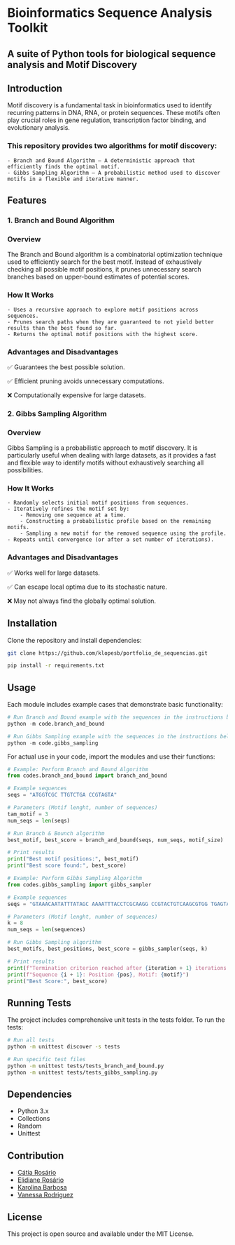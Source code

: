 # Bioinformatics Sequence Analysis Toolkit
## A suite of Python tools for biological sequence analysis and Motif Discovery
## Introduction
Motif discovery is a fundamental task in bioinformatics used to identify recurring patterns in DNA, RNA, or protein sequences. These motifs often play crucial roles in gene regulation, transcription factor binding, and evolutionary analysis.

### This repository provides two algorithms for motif discovery:

    - Branch and Bound Algorithm – A deterministic approach that efficiently finds the optimal motif.
    - Gibbs Sampling Algorithm – A probabilistic method used to discover motifs in a flexible and iterative manner.

## Features
### 1. Branch and Bound Algorithm
### Overview
The Branch and Bound algorithm is a combinatorial optimization technique used to efficiently search for the best motif. Instead of exhaustively checking all possible motif positions, it prunes unnecessary search branches based on upper-bound estimates of potential scores.
### How It Works
    - Uses a recursive approach to explore motif positions across sequences.
    - Prunes search paths when they are guaranteed to not yield better results than the best found so far.
    - Returns the optimal motif positions with the highest score.

### Advantages and Disadvantages

✅ Guarantees the best possible solution.

✅ Efficient pruning avoids unnecessary computations.

❌ Computationally expensive for large datasets.

### 2. Gibbs Sampling Algorithm
### Overview
Gibbs Sampling is a probabilistic approach to motif discovery. It is particularly useful when dealing with large datasets, as it provides a fast and flexible way to identify motifs without exhaustively searching all possibilities.
### How It Works
    - Randomly selects initial motif positions from sequences.
    - Iteratively refines the motif set by:
        - Removing one sequence at a time.
        - Constructing a probabilistic profile based on the remaining motifs.
        - Sampling a new motif for the removed sequence using the profile.
    - Repeats until convergence (or after a set number of iterations).

### Advantages and Disadvantages

✅ Works well for large datasets.

✅ Can escape local optima due to its stochastic nature.

❌ May not always find the globally optimal solution.


## Installation
Clone the repository and install dependencies:

```bash
git clone https://github.com/klopesb/portfolio_de_sequencias.git
```
```bash
pip install -r requirements.txt
```

## Usage
Each module includes example cases that demonstrate basic functionality:
```python
# Run Branch and Bound example with the sequences in the instructions below:
python -m code.branch_and_bound

# Run Gibbs Sampling example with the sequences in the instructions below:
python -m code.gibbs_sampling
```
For actual use in your code, import the modules and use their functions:
```python
# Example: Perform Branch and Bound Algorithm
from codes.branch_and_bound import branch_and_bound

# Example sequences
seqs = "ATGGTCGC TTGTCTGA CCGTAGTA"

# Parameters (Motif lenght, number of sequences)
tam_motif = 3
num_seqs = len(seqs)

# Run Branch & Bounch algorithm
best_motif, best_score = branch_and_bound(seqs, num_seqs, motif_size)

# Print results
print("Best motif positions:", best_motif)
print("Best score found:", best_score)
```

```python
# Example: Perform Gibbs Sampling Algorithm
from codes.gibbs_sampling import gibbs_sampler

# Example sequences
seqs = "GTAAACAATATTTATAGC AAAATTTACCTCGCAAGG CCGTACTGTCAAGCGTGG TGAGTAAACGACGTCCCA TACTTAACACCCTGTCAA"

# Parameters (Motif lenght, number of sequences)
k = 8
num_seqs = len(sequences)

# Run Gibbs Sampling algorithm
best_motifs, best_positions, best_score = gibbs_sampler(seqs, k)

# Print results
print(f"Termination criterion reached after {iteration + 1} iterations.")
print(f"Sequence {i + 1}: Position {pos}, Motif: {motif}")
print("Best Score:", best_score)

```

## Running Tests
The project includes comprehensive unit tests in the tests folder. To run the tests:

```bash
# Run all tests
python -m unittest discover -s tests

# Run specific test files
python -m unittest tests/tests_branch_and_bound.py
python -m unittest tests/tests_gibbs_sampling.py

```

## Dependencies 
- Python 3.x
- Collections
- Random
- Unittest


## Contribution
-  [Cátia Rosário](https://github.com/bluecanguru)
-  [Elidiane Rosário](https://github.com/ely-24)
-  [Karolina Barbosa](https://github.com/klopesb)
-  [Vanessa Rodriguez](https://github.com/VaneBR)

## License
This project is open source and available under the MIT License.
